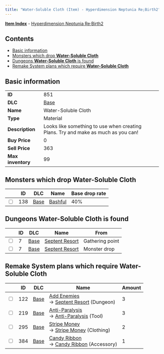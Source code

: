 ```yaml
---
title: "Water-Soluble Cloth (Item) - Hyperdimension Neptunia Re;Birth2"
---
```


[**Item Index**](/neptunia/rb2/item/index.html) - [Hyperdimension Neptunia Re;Birth2](/neptunia/rb2)

## Contents

- [Basic information](#basic-information)
- [Monsters which drop **Water-Soluble Cloth**](#monsters-which-drop-water-soluble-cloth)
- [Dungeons **Water-Soluble Cloth** is found](#dungeons-water-soluble-cloth-is-found)
- [Remake System plans which require **Water-Soluble Cloth**](#remake-system-plans-which-require-water-soluble-cloth)

## Basic information

|   |   |
| -- | -- |
| **ID** | 851 |
| **DLC** | [Base](/neptunia/rb2/dlc/0-base.html) |
| **Name** | Water-Soluble Cloth |
| **Type** | Material |
| **Description** | Looks like something to use when creating Plans. Try and make as much as you can! |
| **Buy Price** | 0 |
| **Sell Price** | 363 |
| **Max inventory** | 99 |

## Monsters which drop **Water-Soluble Cloth**

|    | ID | DLC | Name | Base drop rate |
| -- | -- | --- | ---- | -------------- |
| <input type="checkbox" id="rb2-monster-0-138" class="trackbox" /> | 138 | [Base](/neptunia/rb2/dlc/0-base.html) | [Bashful](/neptunia/rb2/monster/0-138-bashful.html) | 40% |

## Dungeons **Water-Soluble Cloth** is found

|    | ID | DLC | Name | From |
| -- | -- | --- | ---- | ---- |
| <input type="checkbox" id="rb2-dungeon-0-7" class="trackbox" /> | 7 | [Base](/neptunia/rb2/dlc/0-base.html) | [Septent Resort](/neptunia/rb2/dungeon/0-7-septent-resort.html) | Gathering point |
| <input type="checkbox" id="rb2-dungeon-0-7" class="trackbox" /> | 7 | [Base](/neptunia/rb2/dlc/0-base.html) | [Septent Resort](/neptunia/rb2/dungeon/0-7-septent-resort.html) | Monster drop |

## Remake System plans which require **Water-Soluble Cloth**

|    | ID | DLC | Name | Amount |
| -- | -- | --- | ---- | ------ |
| <input type="checkbox" id="rb2-remake-0-122" class="trackbox" /> | 122 | [Base](/neptunia/rb2/dlc/0-base.html) | [Add Enemies](/neptunia/rb2/remake/0-122-add-enemies.html)<br />→ [Septent Resort](/neptunia/rb2/dungeon/0-7-septent-resort.html) (Dungeon) | 3 |
| <input type="checkbox" id="rb2-remake-0-219" class="trackbox" /> | 219 | [Base](/neptunia/rb2/dlc/0-base.html) | [Anti-Paralysis](/neptunia/rb2/remake/0-219-anti-paralysis.html)<br />→ [Anti-Paralysis](/neptunia/rb2/item/0-24-anti-paralysis.html) (Tool) | 3 |
| <input type="checkbox" id="rb2-remake-0-295" class="trackbox" /> | 295 | [Base](/neptunia/rb2/dlc/0-base.html) | [Stripe Money](/neptunia/rb2/remake/0-295-stripe-money.html)<br />→ [Stripe Money](/neptunia/rb2/item/0-1907-stripe-money.html) (Clothing) | 2 |
| <input type="checkbox" id="rb2-remake-0-384" class="trackbox" /> | 384 | [Base](/neptunia/rb2/dlc/0-base.html) | [Candy Ribbon](/neptunia/rb2/remake/0-384-candy-ribbon.html)<br />→ [Candy Ribbon](/neptunia/rb2/item/0-2286-candy-ribbon.html) (Accessory) | 1 |